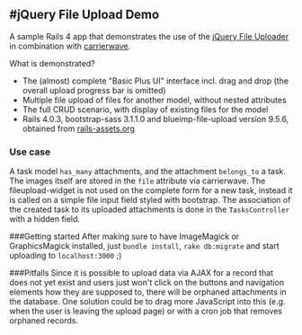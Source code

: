 #jQuery File Upload Demo
---

A sample Rails 4 app that demonstrates the use of the [jQuery File Uploader](http://blueimp.github.io/jQuery-File-Upload/) in combination with [carrierwave](https://github.com/carrierwaveuploader/carrierwave).

What is demonstrated?
* The (almost) complete "Basic Plus UI" interface incl. drag and drop (the overall upload progress bar is omitted)
* Multiple file upload of files for another model, without nested attributes
* The full CRUD scenario, with display of existing files for the model
* Rails 4.0.3, bootstrap-sass 3.1.1.0 and blueimp-file-upload version 9.5.6, obtained from [rails-assets.org](https://rails-assets.org/)

### Use case
A task model `has_many` attachments, and the attachment `belongs_to` a task. The images itself are stored in the `file` attribute via carrierwave. The fileupload-widget is not used on the complete form for a new task, instead it is called on a simple file input field styled with bootstrap. The association of the created task to its uploaded attachments is done in the `TasksController` with a hidden field.

###Getting started
After making sure to have ImageMagick or GraphicsMagick installed, just `bundle install`, `rake db:migrate` and start uploading to `localhost:3000` ;)

###Pitfalls
Since it is possible to upload data via AJAX for a record that does not yet exist and users just won't click on the buttons and navigation elements how they are supposed to, there will be orphaned attachments in the database. One solution could be to drag more JavaScript into this (e.g. when the user is leaving the upload page) or with a cron job that removes orphaned records.
